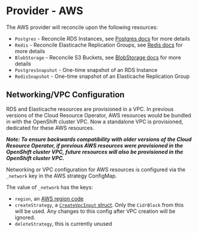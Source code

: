 # Provider - AWS

The AWS provider will reconcile upon the following resources:

- `Postgres` - Reconcile RDS Instances, see [Postgres docs](./postgresql.md) for more details
- `Redis` - Reconcile Elasticache Replication Groups, see [Redis docs](./redis.md) for more details
- `BlobStorage` - Reconcile S3 Buckets, see [BlobStorage docs](./blobstorage.md) for more details
- `PostgresSnapshot` - One-time snapshot of an RDS Instance
- `RedisSnapshot` - One-time snapshot of an Elasticache Replication Group

## Networking/VPC Configuration

RDS and Elasticache resources are provisioned in a VPC. In previous versions of the Cloud Resource Operator, AWS
resources would be bundled in with the OpenShift cluster VPC. Now a standalone VPC is provisioned, dedicated for these
AWS resources.

***Note: To ensure backwards compatibility with older versions of the Cloud Resource Operator, if previous AWS
resources were provisioned in the OpenShift cluster VPC, future resources will also be provisioned in the OpenShift
cluster VPC.***

Networking or VPC configuration for AWS resources is configured via the `_network` key in the AWS strategy ConfigMap.

The value of `_network` has the keys:

- `region`, an [AWS region code](https://docs.aws.amazon.com/general/latest/gr/rande.html#ses_region)
- `createStrategy`, a [`CreateVpcInput` struct](https://docs.aws.amazon.com/sdk-for-go/api/service/ec2/#CreateVpcInput).
Only the `CidrBlock` from this will be used. Any changes to this config after VPC creation will be ignored.
- `deleteStrategy`, this is currently unused